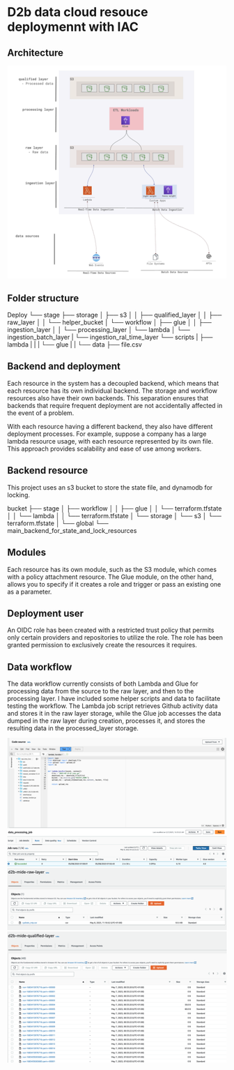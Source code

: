 # D2b data cloud resouce deploymennt with IAC

## Architecture 
<img src="docs_resource\arch.png">

## Folder structure
Deploy
└── stage
    ├── storage
    │   ├── s3
    │   │   ├── qualified_layer
    │   │   ├── raw_layer
    │   │   └── helper_bucket
    │   └── workflow
    │       ├── glue
    │       │   ├── ingestion_layer
    │       │   └── processing_layer
    │       └── lambda
    │           └── ingestion_batch_layer
    |           └── ingestion_ral_time_layer
    └── scripts
    |   ├── lambda
    |   |
    |   └── glue
    |
    |
    └── data
        ├── file.csv


## Backend and deployment
Each resource in the system has a decoupled backend, which means that each resource has its own individual backend. The storage and workflow resources also have their own backends. This separation ensures that backends that require frequent deployment are not accidentally affected in the event of a problem.

With each resource having a different backend, they also have different deployment processes. For example, suppose a company has a large lambda resource usage, with each resource represented by its own file. This approach provides scalability and ease of use among workers.

## Backend resource
This project uses an s3 bucket to store the state file, and dynamodb for locking.


bucket
    ├── stage
    │   ├── workflow
    │   │   ├── glue
    │       │   └── terraform.tfstate
    │   │   └── lambda
    │   │       └── terraform.tfstate
    │   └── storage
    │       └── s3
    │           └── terraform.tfstate
    │
    └── global
        └── main_backend_for_state_and_lock_resources

## Modules
Each resource has its own module, such as the S3 module, which comes with a policy attachment resource. The Glue module, on the other hand, allows you to specify if it creates a role and trigger or pass an existing one as a parameter.

## Deployment user
An OIDC role has been created with a restricted trust policy that permits only certain providers and repositories to utilize the role. The role has been granted permission to exclusively create the resources it requires.

## Data workflow
The data workflow currently consists of both Lambda and Glue for processing data from the source to the raw layer, and then to the processing layer. I have included some helper scripts and data to facilitate testing the workflow. The Lambda job script retrieves Github activity data and stores it in the raw layer storage, while the Glue job accesses the data dumped in the raw layer during creation, processes it, and stores the resulting data in the processed_layer storage.

<img src="docs_resource\lambda.png">
<img src="docs_resource\glue.png">
<img src="docs_resource\raw.png">
<img src="docs_resource\processed.png">